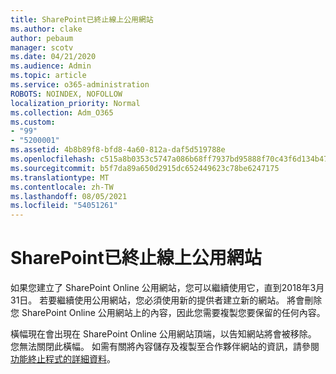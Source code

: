 ```yaml
---
title: SharePoint已終止線上公用網站
ms.author: clake
author: pebaum
manager: scotv
ms.date: 04/21/2020
ms.audience: Admin
ms.topic: article
ms.service: o365-administration
ROBOTS: NOINDEX, NOFOLLOW
localization_priority: Normal
ms.collection: Adm_O365
ms.custom:
- "99"
- "5200001"
ms.assetid: 4b8b89f8-bfd8-4a60-812a-daf5d519788e
ms.openlocfilehash: c515a8b0353c5747a086b68ff7937bd95888f70c43f6d134b4756653e2177b0b
ms.sourcegitcommit: b5f7da89a650d2915dc652449623c78be6247175
ms.translationtype: MT
ms.contentlocale: zh-TW
ms.lasthandoff: 08/05/2021
ms.locfileid: "54051261"
---
```

# <a name="sharepoint-online-public-websites-are-being-discontinued"></a>SharePoint已終止線上公用網站

如果您建立了 SharePoint Online 公用網站，您可以繼續使用它，直到2018年3月31日。 若要繼續使用公用網站，您必須使用新的提供者建立新的網站。 將會刪除您 SharePoint Online 公用網站上的內容，因此您需要複製您要保留的任何內容。
  
橫幅現在會出現在 SharePoint Online 公用網站頂端，以告知網站將會被移除。 您無法關閉此橫幅。 如需有關將內容儲存及複製至合作夥伴網站的資訊，請參閱 [功能終止程式的詳細資料](https://go.microsoft.com/fwlink/?linkid=866980)。
  